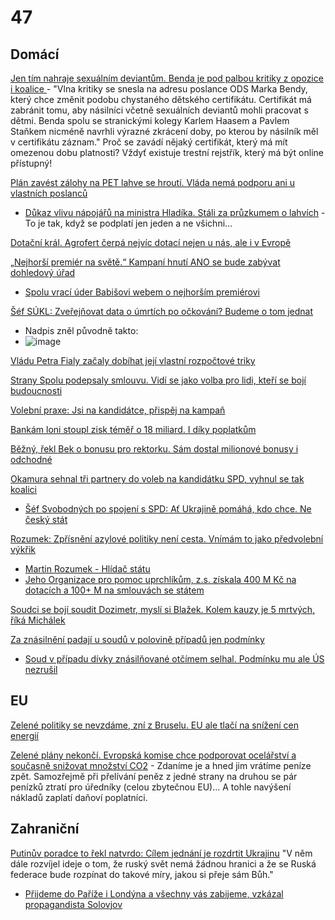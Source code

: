 # 47 

## Domácí

[Jen tím nahraje sexuálním deviantům. Benda je pod palbou kritiky z opozice i koalice ](https://www.novinky.cz/clanek/domaci-jen-tim-nahraje-sexualnim-deviantum-benda-je-pod-palbou-kritiky-z-opozice-i-koalice-40514611) - "Vlna kritiky se snesla na adresu poslance ODS Marka Bendy, který chce změnit podobu chystaného dětského certifikátu. Certifikát má zabránit tomu, aby násilníci včetně sexuálních deviantů mohli pracovat s dětmi. Benda spolu se stranickými kolegy Karlem Haasem a Pavlem Staňkem nicméně navrhli výrazné zkrácení doby, po kterou by násilník měl v certifikátu záznam." Proč se zavádí nějaký certifikát, který má mít omezenou dobu platnosti? Vždyť existuje trestní rejstřík, který má být online přístupný!

[Plán zavést zálohy na PET lahve se hroutí. Vláda nemá podporu ani u vlastních poslanců](https://www.novinky.cz/clanek/ekonomika-plan-zavest-zalohy-na-pet-lahve-se-hrouti-vlada-nema-podporu-ani-u-vlastnich-poslancu-40514784)
  -  [Důkaz vlivu nápojářů na ministra Hladíka. Stáli za průzkumem o lahvích](https://www.idnes.cz/zpravy/domaci/zalohovani-pet-lahve-hladik-ministr-pruzkum-napojari.A241104_193633_domaci_ceve) - To je tak, když se podplatí jen jeden a ne všichni...

[Dotační král. Agrofert čerpá nejvíc dotací nejen u nás, ale i v Evropě](https://www.forum24.cz/dotacni-kral-agrofert-cerpa-nejvic-dotaci-nejen-u-nas-ale-i-v-evrope)

[„Nejhorší premiér na světě.“ Kampaní hnutí ANO se bude zabývat dohledový úřad](https://www.idnes.cz/zpravy/domaci/hnuti-ano-negativni-predvolebni-kampan-pruzkum-nejhorsi-premier.A250311_083217_domaci_misl)
  -  [Spolu vrací úder Babišovi webem o nejhorším premiérovi](https://www.novinky.cz/clanek/volby-do-poslanecke-snemovny-spolu-vraci-uder-babisovi-webem-o-nejhorsim-premierovi-40514717)

[Šéf SÚKL: Zveřejňovat data o úmrtích po očkování? Budeme o tom jednat](https://www.seznamzpravy.cz/clanek/domaci-zivot-v-cesku-rozhovor-reditel-sukl-ockovani-272489)
  -  Nadpis zněl původně takto:
  -  ![image](https://github.com/user-attachments/assets/8b8e49be-0a60-4b5a-a449-e3faa2ac61cf)


[Vládu Petra Fialy začaly dobíhat její vlastní rozpočtové triky](https://www.irozhlas.cz/komentare/vladu-petra-fialy-zacaly-dobihat-jeji-vlastni-rozpoctove-triky_2503241630_ntu)

[Strany Spolu podepsaly smlouvu. Vidí se jako volba pro lidi, kteří se bojí budoucnosti](https://www.novinky.cz/clanek/volby-do-poslanecke-snemovny-strany-spolu-podepsaly-smlouvu-vidi-se-jako-volba-pro-lidi-kteri-se-boji-budoucnosti-40514507)

[Volební praxe: Jsi na kandidátce, přispěj na kampaň](https://www.novinky.cz/clanek/volby-do-poslanecke-snemovny-volebni-praxe-jsi-na-kandidatce-prispej-na-kampan-40513291)

[Bankám loni stoupl zisk téměř o 18 miliard. I díky poplatkům](https://www.novinky.cz/clanek/ekonomika-bankam-loni-stoupl-zisk-temer-o-18-miliard-i-diky-poplatkum-40513842)

[Běžný, řekl Bek o bonusu pro rektorku. Sám dostal milionové bonusy i odchodné](https://www.idnes.cz/zpravy/domaci/mikulas-bek-odmeny-univerzita-karlova-masarykova-univerzita.A250319_185852_domaci_ceve?zdroj=otvirak)

[Okamura sehnal tři partnery do voleb na kandidátku SPD, vyhnul se tak koalici](https://www.idnes.cz/volby/spd-memorandum-o-spolupraci-pro-svobodni-trikolora-volby-2025.A250321_034831_volby_kop?utm_source=twitter&utm_medium=wall&utm_campaign=idnes)
  -  [Šéf Svobodných po spojení s SPD: Ať Ukrajině pomáhá, kdo chce. Ne český stát ](https://www.seznamzpravy.cz/clanek/volby-do-poslanecke-snemovny-sef-svobodnych-po-spojeni-s-spd-at-ukrajine-pomaha-kdo-chce-ne-cesky-stat-272343)

[Rozumek: Zpřísnění azylové politiky není cesta. Vnímám to jako předvolební výkřik ](https://www.irozhlas.cz/zpravy-domov/rozumek-zprisneni-azylove-politiky-neni-cesta-vnimam-jako-predvolebni-vykrik_2503080010_elev)
  -  [Martin Rozumek - Hlídač státu](https://www.hlidacstatu.cz/osoba/martin-rozumek)
  -  [Jeho Organizace pro pomoc uprchlíkům, z.s. získala 400 M Kč na dotacích a 100+ M na smlouvách se státem](https://www.hlidacstatu.cz/subjekt/45768676)

[Soudci se bojí soudit Dozimetr, myslí si Blažek. Kolem kauzy je 5 mrtvých, říká Michálek ](https://www.echo24.cz/a/HdxFr/zpravy-domaci-soudci-se-mozna-boji-soudit-dozimetr-blazek-pet-mrtvych-dozimetr)

[Za znásilnění padají u soudů v polovině případů jen podmínky](https://www.novinky.cz/clanek/krimi-za-znasilneni-padaji-u-soudu-v-polovine-pripadu-jen-podminky-40514398)
  -  [Soud v případu dívky znásilňované otčímem selhal. Podmínku mu ale ÚS nezrušil](https://www.novinky.cz/clanek/krimi-soud-v-pripadu-divky-znasilnovane-otcimem-selhal-podminku-mu-ale-us-nezrusil-40514651)

## EU

[Zelené politiky se nevzdáme, zní z Bruselu. EU ale tlačí na snížení cen energií](https://www.e15.cz/byznys/prumysl-a-energetika/zelene-politiky-se-nevzdame-zni-z-bruselu-eu-ale-tlaci-na-snizeni-cen-energii-1423139)

[Zelené plány nekončí. Evropská komise chce podporovat ocelářství a současně snižovat množství CO2](https://www.novinky.cz/clanek/ekonomika-zelene-plany-nekonci-evropska-komise-chce-podporovat-ocelarstvi-a-soucasne-snizovat-mnozstvi-co2-40513742) - Zdaníme je a hned jim vrátíme peníze zpět. Samozřejmě při přelívání peněz z jedné strany na druhou se pár penízků ztratí pro úředníky (celou zbytečnou EU)... A tohle navýšení nákladů zaplatí daňoví poplatníci.

## Zahraniční

[Putinův poradce to řekl natvrdo: Cílem jednání je rozdrtit Ukrajinu](https://www.novinky.cz/clanek/valka-na-ukrajine-putinuv-poradce-to-rekl-natvrdo-cilem-jednani-je-rozdrtit-ukrajinu-40513858) "V něm dále rozvíjel ideje o tom, že ruský svět nemá žádnou hranici a že se Ruská federace bude rozpínat do takové míry, jakou si přeje sám Bůh."
  -  [Přijdeme do Paříže i Londýna a všechny vás zabijeme, vzkázal propagandista Solovjov ](https://www.forum24.cz/prijdeme-do-parize-i-londyna-a-vsechny-vas-zabijeme-vzkazal-propagandista-solovjov)

